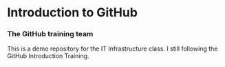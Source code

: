 # Introduction to GitHub
### The GitHub training team

This is a demo repository for the IT Infrastructure class.
I still following the GitHub Introduction Training.
